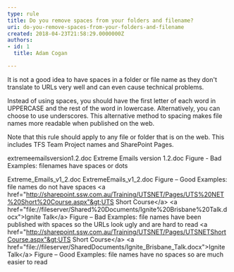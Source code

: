 ```yaml
---
type: rule
title: Do you remove spaces from your folders and filename?
uri: do-you-remove-spaces-from-your-folders-and-filename
created: 2018-04-23T21:58:29.0000000Z
authors:
- id: 1
  title: Adam Cogan

---
```


It is not a good idea to have spaces in a folder or file name as they don't translate to URLs very well and can even cause technical problems.

Instead of using spaces, you should have the first letter of each word in UPPERCASE and the rest of the word in lowercase. Alternatively, you can choose to use underscores. This alternative method to spacing makes file names more readable when published on the web. ​
 
Note that this rule should apply to any file or folder that is on the web. This includes TFS Team Project names and SharePoint Pages.

extremeemailsversion1.2.doc
Extreme Emails version 1.2.doc
Figure - Bad Examples: filenames have spaces or dots 

Extreme\_Emails\_v1\_2.doc
ExtremeEmails\_v1\_2.doc
 Figure – Good Examples: file names do not have spaces
&lt;a href="http://sharepoint.ssw.com.au/Training/UTSNET/Pages/UTS%20NET%20Short%20Course.aspx"&gt;UTS Short Course&lt;/a&gt;
&lt;a href="file://fileserver/Shared%20Documents/Ignite%20Brisbane%20Talk.docx"&gt;Ignite Talk&lt;/a&gt;
Figure – Bad Examples: f​ile names have been published with spaces so the URLs look ugly and are hard to read
&lt;a href="http://sharepoint.ssw.com.au/Training/UTSNET/Pages/UTSNETShortCourse.aspx"&gt;UTS Short Course&lt;/a&gt;
&lt;a href="file://fileserver/SharedDocuments/Ignite\_Brisbane\_Talk.docx"&gt;Ignite Talk&lt;/a&gt;
Figure – Good Examples: file names have no spaces so are much easier to read​​
